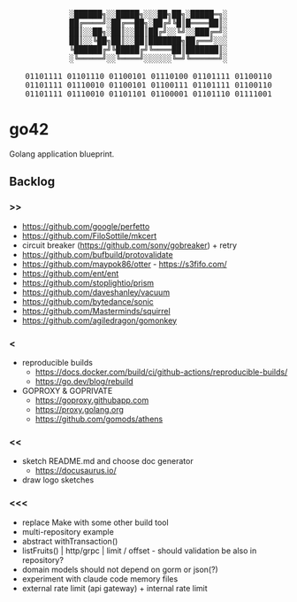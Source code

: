 <div align="center">

<pre>
░██████╗░░█████╗░░░██╗██╗░█████═╗░
██╔════╝░██╔══██╗░██╔╝╚█║█════██║░
██║░░██╗░██║░░██║██╔╝░░╚╝░░███╔═╝░
██║░░╚██╗██║░░██║███████╗██╔══╝░░░
╚██████╔╝╚█████╔╝╚════██║███████║░
░╚═════╝░░╚════╝░░░░░░╚═╝╚══════╝░

01101111 01101110 01100101 01110100 01101111 01100110
01101111 01110010 01100101 01100111 01101111 01100110
01101111 01110010 01101101 01100001 01101110 01111001
</pre>

</div>

# go42

Golang application blueprint.

## Backlog

### >>

+ https://github.com/google/perfetto
+ https://github.com/FiloSottile/mkcert
+ circuit breaker (https://github.com/sony/gobreaker) + retry
+ https://github.com/bufbuild/protovalidate
+ https://github.com/maypok86/otter - https://s3fifo.com/
+ https://github.com/ent/ent
+ https://github.com/stoplightio/prism
+ https://github.com/daveshanley/vacuum
+ https://github.com/bytedance/sonic
+ https://github.com/Masterminds/squirrel
+ https://github.com/agiledragon/gomonkey

### <

+ reproducible builds
  * https://docs.docker.com/build/ci/github-actions/reproducible-builds/
  * https://go.dev/blog/rebuild
+ GOPROXY & GOPRIVATE
  * https://goproxy.githubapp.com
  * https://proxy.golang.org
  * https://github.com/gomods/athens

### <<

+ sketch README.md and choose doc generator
  * https://docusaurus.io/
+ draw logo sketches

### <<<

+ replace Make with some other build tool
+ multi-repository example
+ abstract withTransaction()
+ listFruits() | http/grpc | limit / offset - should validation be also in repository?
+ domain models should not depend on gorm or json(?)
+ experiment with claude code memory files
+ external rate limit (api gateway) + internal rate limit
